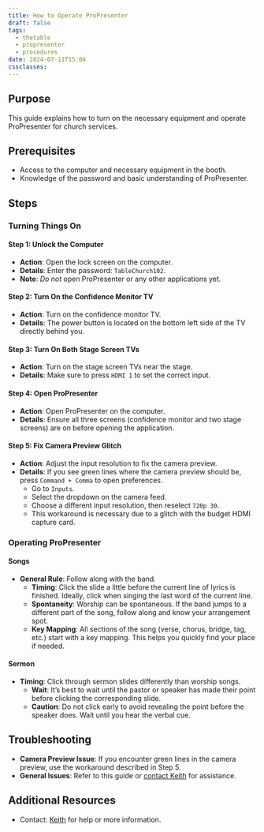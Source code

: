 ```yaml
---
title: How to Operate ProPresenter
draft: false
tags:
  - thetable
  - propresenter
  - procedures
date: 2024-07-11T15:04
cssclasses:
---
```

## Purpose
This guide explains how to turn on the necessary equipment and operate ProPresenter for church services.

## Prerequisites
- Access to the computer and necessary equipment in the booth.
- Knowledge of the password and basic understanding of ProPresenter.

## Steps

### Turning Things On

#### Step 1: Unlock the Computer
- **Action**: Open the lock screen on the computer.
- **Details**: Enter the password: `TableChurch102`.
- **Note**: *Do not* open ProPresenter or any other applications yet.

#### Step 2: Turn On the Confidence Monitor TV
- **Action**: Turn on the confidence monitor TV.
- **Details**: The power button is located on the bottom left side of the TV directly behind you.

#### Step 3: Turn On Both Stage Screen TVs
- **Action**: Turn on the stage screen TVs near the stage.
- **Details**: Make sure to press `HDMI 1` to set the correct input.

#### Step 4: Open ProPresenter
- **Action**: Open ProPresenter on the computer.
- **Details**: Ensure all three screens (confidence monitor and two stage screens) are on before opening the application.

#### Step 5: Fix Camera Preview Glitch
- **Action**: Adjust the input resolution to fix the camera preview.
- **Details**: If you see green lines where the camera preview should be, press `Command + Comma` to open preferences.
  - Go to `Inputs`.
  - Select the dropdown on the camera feed.
  - Choose a different input resolution, then reselect `720p 30`.
  - This workaround is necessary due to a glitch with the budget HDMI capture card.

### Operating ProPresenter

#### Songs
- **General Rule**: Follow along with the band.
  - **Timing**: Click the slide a little before the current line of lyrics is finished. Ideally, click when singing the last word of the current line.
  - **Spontaneity**: Worship can be spontaneous. If the band jumps to a different part of the song, follow along and know your arrangement spot.
  - **Key Mapping**: All sections of the song (verse, chorus, bridge, tag, etc.) start with a key mapping. This helps you quickly find your place if needed.

#### Sermon
- **Timing**: Click through sermon slides differently than worship songs.
  - **Wait**: It’s best to wait until the pastor or speaker has made their point before clicking the corresponding slide.
  - **Caution**: Do not click early to avoid revealing the point before the speaker does. Wait until you hear the verbal cue.

## Troubleshooting
- **Camera Preview Issue**: If you encounter green lines in the camera preview, use the workaround described in Step 5.
- **General Issues**: Refer to this guide or [contact Keith](sms:6307760550) for assistance.

## Additional Resources
- Contact: [Keith](sms:6307760550) for help or more information.